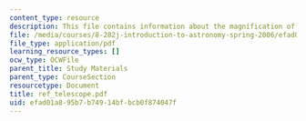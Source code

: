 ```yaml
---
content_type: resource
description: This file contains information about the magnification of the telescope.
file: /media/courses/8-282j-introduction-to-astronomy-spring-2006/efad01a895b7b74914bfbcb0f874047f_ref_telescope.pdf
file_type: application/pdf
learning_resource_types: []
ocw_type: OCWFile
parent_title: Study Materials
parent_type: CourseSection
resourcetype: Document
title: ref_telescope.pdf
uid: efad01a8-95b7-b749-14bf-bcb0f874047f
---
```

